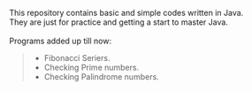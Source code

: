 This repository contains basic and simple codes written in Java. \
They are just for practice and getting a start to master Java.\
\
Programs added up till now:
>- Fibonacci Seriers.
>- Checking Prime numbers.
>- Checking Palindrome numbers.
	
